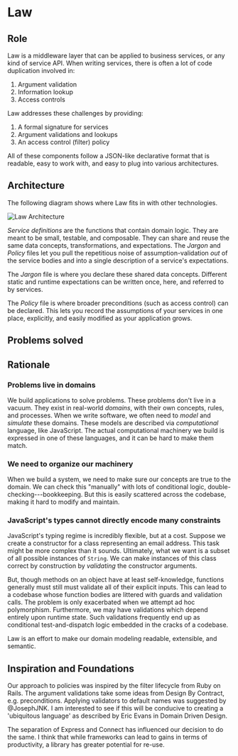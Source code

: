 # Law

## Role

Law is a middleware layer that can be applied to business services, or any kind
of service API.  When writing services, there is often a lot of code duplication
involved in:

1. Argument validation
2. Information lookup
3. Access controls

Law addresses these challenges by providing:

1. A formal signature for services
2. Argument validations and lookups
3. An access control (filter) policy

All of these components follow a JSON-like declarative format that is readable,
easy to work with, and easy to plug into various architectures.

## Architecture

The following diagram shows where Law fits in with other technologies.

![Law Architecture](/images/law-arch.svg)

*Service definitions* are the functions that contain domain logic. They are meant to be small, testable,
and composable. They can share and reuse the same data concepts, transformations, and expectations.
The *Jargon* and *Policy* files let you pull the repetitious noise of assumption-validation *out*
of the service bodies and into a single description of a service's expectations.

The *Jargon* file is where you declare these shared data concepts. Different static and
runtime expectations can be written once, here, and referred to by services.

The *Policy* file is where broader preconditions (such as access control) can be declared.
This lets you record the assumptions of your services in one place, explicitly, and easily
modified as your application grows.

## Problems solved

## Rationale

### Problems live in domains

We build applications to solve problems. These problems don't live in a vacuum.
They exist in real-world *domains*, with their own concepts, rules, and processes.
When we write software, we often need to *model* and *simulate* these domains.
These models are described via *computational* language, like JavaScript.
The actual computational machinery we build is expressed in one of these languages,
and it can be hard to make them match.

### We need to organize our machinery

When we build a system, we need to make sure our concepts are true to the domain.
We can check this "manually" with lots of conditional logic, double-checking---bookkeeping.
But this is easily scattered across the codebase, making it hard to modify and maintain.

### JavaScript's types cannot directly encode many constraints

JavaScript's typing regime is incredibly flexible, but at a cost. Suppose we create
a constructor for a class representing an email address. This task might be more complex
than it sounds. Ultimately, what we want is a subset of all possible instances of
`String`. We can make instances of this class correct by construction by *validating*
the constructor arguments.

But, though methods on an object have at least self-knowledge, functions generally must
still must validate all of their explicit inputs. This can lead to a codebase whose
function bodies are littered with guards and validation calls. The problem is only
exacerbated when we attempt ad hoc polymorphism. Furthermore, we may have validations
which depend entirely upon runtime state. Such validations frequently end up as conditional
test-and-dispatch logic embedded in the cracks of a codebase.

Law is an effort to make our domain modeling readable, extensible, and semantic.



## Inspiration and Foundations
Our approach to policies was inspired by the filter lifecycle from Ruby on Rails.
The argument validations take some ideas from Design By Contract, e.g.
preconditions. Applying validators to default names was suggested by @JosephJNK.
I am interested to see if this will be conducive to creating a 'ubiquitous
language' as described by Eric Evans in Domain Driven Design.

The separation of Express and Connect has influenced our decision to do the same.
I think that while frameworks can lead to gains in terms of productivity, a
library has greater potential for re-use.

